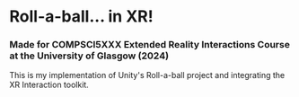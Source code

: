# Roll-a-ball... in XR!
### Made for COMPSCI5XXX Extended Reality Interactions Course at the University of Glasgow (2024)

This is my implementation of Unity's Roll-a-ball project and integrating the XR Interaction toolkit.
